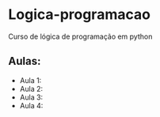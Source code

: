 # Logica-programacao
 Curso de lógica de programação em python

 ## Aulas:
 - Aula 1:
 - Aula 2:
 - Aula 3:
 - Aula 4:

